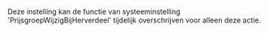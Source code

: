 Deze instelling kan de functie van systeeminstelling 'PrijsgroepWijzigBijHerverdeel' tijdelijk overschrijven voor alleen deze actie.
